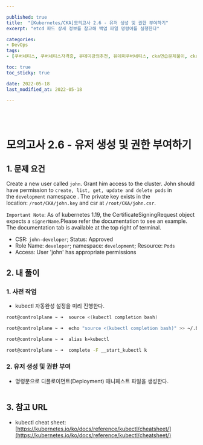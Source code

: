 ```yaml
---

published: true
title:  "[Kubernetes/CKA]모의고사 2.6 - 유저 생성 및 권한 부여하기"
excerpt: "etcd 파드 상세 정보를 참고해 백업 파일 명령어를 실행한다"

categories:
- DevOps
tags:
- [쿠버네티스, 쿠버네티스자격증, 유데미강의추천, 유데미쿠버네티스, cka연습문제풀이, cka덤프, cka기출문제, cka, kubernetes, kubernetesnetworking, k8s, DevOpsengineer, 데브옵스, 데브옵스엔지니어]

toc: true
toc_sticky: true

date: 2022-05-18
last_modified_at: 2022-05-18

---
```


<br/><br/>

# 모의고사 2.6 - 유저 생성 및 권한 부여하기

## 1. 문제 요건

Create a new user called `john`. Grant him access to the cluster. John should have permission to `create, list, get, update and delete pods` in the `development` namespace . The private key exists in the location: `/root/CKA/john.key` and csr at `/root/CKA/john.csr`.

`Important Note`: As of kubernetes 1.19, the CertificateSigningRequest object expects a `signerName`.Please refer the documentation to see an example. The documentation tab is available at the top right of terminal.

- CSR: `john-developer`; Status: Approved
- Role Name: `developer`; namespace: `development`; Resource: `Pods`
- Access: User 'john' has appropriate permissions

## 2. 내 풀이

### 1. 사전 작업

- kubectl 자동완성 설정을 미리 진행한다.

```bash
root@controlplane ~ ➜  source <(kubectl completion bash)

root@controlplane ~ ➜  echo "source <(kubectl completion bash)" >> ~/.bashrc 

root@controlplane ~ ➜  alias k=kubectl

root@controlplane ~ ➜  complete -F __start_kubectl k
```

### 2. 유저 생성 및 권한 부여

- 명령문으로 디플로이먼트(Deployment) 매니페스트 파일을 생성한다.

```bash

```

## 3. 참고 URL

- kubectl cheat sheet: [https://kubernetes.io/ko/docs/reference/kubectl/cheatsheet/](https://kubernetes.io/ko/docs/reference/kubectl/cheatsheet/)